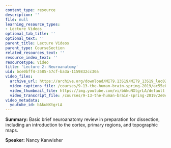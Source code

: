 ```yaml
---
content_type: resource
description: ''
file: null
learning_resource_types:
- Lecture Videos
optional_tab_title: ''
optional_text: ''
parent_title: Lecture Videos
parent_type: CourseSection
related_resources_text: ''
resource_index_text: ''
resourcetype: Video
title: 'Lecture 2: Neuroanatomy'
uid: bce0bff4-3585-57cf-ba3a-1159832cc30a
video_files:
  archive_url: https://archive.org/download/MIT9.13S19/MIT9_13S19_lec02_300k.mp4
  video_captions_file: /courses/9-13-the-human-brain-spring-2019/ac55e8e17c025fbe9f0ecfab51ec3645_bAkuNXtgrLA.vtt
  video_thumbnail_file: https://img.youtube.com/vi/bAkuNXtgrLA/default.jpg
  video_transcript_file: /courses/9-13-the-human-brain-spring-2019/2e0ce075c0db01906a42a477ea5c85a9_bAkuNXtgrLA.pdf
video_metadata:
  youtube_id: bAkuNXtgrLA
---
```


**Summary:** Basic brief neuroanatomy review in preparation for dissection, including an introduction to the cortex, primary regions, and topographic maps.

**Speaker:** Nancy Kanwisher